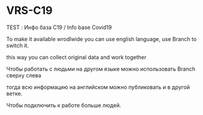 # VRS-C19
 TEST : Инфо база С19 /  Info base Covid19
 
To make it available wrodlwide you can use english language, use Branch to switch it.

this way you can collect original data and work together

Чтобы работать с людьми на другом языке можно использовать Branch сверху слева

тогда всю информацию на английском можно публиковать и в другой ветке.

Чтобы подключить к работе больше людей.
